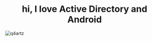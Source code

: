<h1 align="center">hi, I love Active Directory and Android</h1>

<p align="left">

<img align="middle" src="https://github-readme-stats.vercel.app/api/top-langs?username=q4artz&show_icons=true&theme=onedark&locale=en&layout=compact" alt="q4artz" />

